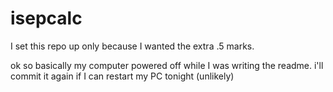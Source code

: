 # isepcalc
I set this repo up only because I wanted the extra .5 marks.

ok so basically my computer powered off while I was writing the readme. i'll commit it again if I can restart my PC tonight (unlikely)
